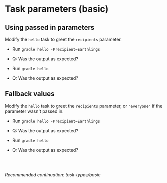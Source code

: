 # Task parameters (basic)

## Using passed in parameters

Modify the `hello` task to greet the `recipients` parameter.

- Run `gradle hello -Precipient=Earthlings`
- Q: Was the output as expected?

- Run `gradle hello`
- Q: Was the output as expected?

## Fallback values

Modify the `hello` task to greet the `recipients` parameter, or `"everyone"` if the parameter wasn't passed in.

- Run `gradle hello -Precipient=Earthlings`
- Q: Was the output as expected?

- Run `gradle hello`
- Q: Was the output as expected?

<br>
<br>

_Recommended continuation: *task-types/basic*_